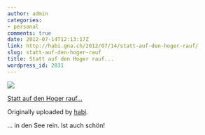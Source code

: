 ```yaml
---
author: admin
categories:
- personal
comments: true
date: 2012-07-14T12:13:17Z
link: http://habi.gna.ch/2012/07/14/statt-auf-den-hoger-rauf/
slug: statt-auf-den-hoger-rauf
title: Statt auf den Hoger rauf...
wordpress_id: 2831
---
```


[![](http://farm9.staticflickr.com/8166/7567466714_04e5ff5254_m.jpg)](http://www.flickr.com/photos/habi/7567466714/)
   

 
  [Statt auf den Hoger rauf...](http://www.flickr.com/photos/habi/7567466714/)
    

  Originally uploaded by [habi](http://www.flickr.com/photos/habi/).
 



... in den See rein. Ist auch schön!
  


